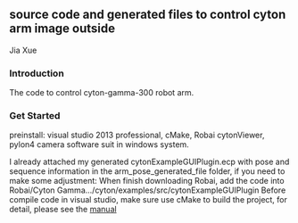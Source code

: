 ## source code and generated files to control cyton arm image outside

Jia Xue

###   Introduction

The code to control cyton-gamma-300 robot arm. 

### Get Started
preinstall: visual studio 2013 professional, cMake, Robai cytonViewer, pylon4 camera software suit in windows system.

I already attached my generated cytonExampleGUIPlugin.ecp with pose and sequence information in the arm_pose_generated_file folder, if you need to make some adjustment: When finish downloading Robai, add the code into Robai/Cyton Gamma.../cyton/examples/src/cytonExampleGUIPlugin
Before compile code in visual studio, make sure use cMake to build the project, for detail, please see the [manual](http://outgoing.energid.info/cyton/Documentation%20WIP/Doxygen%20Compiled/index.html)
